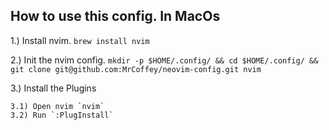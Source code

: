 ## How to use this config. In MacOs

1.) Install nvim.
    `brew install nvim`

2.) Init the nvim config.
    ```
    mkdir -p $HOME/.config/ && cd $HOME/.config/ && git clone git@github.com:MrCoffey/neovim-config.git nvim
    ```

3.) Install the Plugins

    3.1) Open nvim `nvim`
    3.2) Run `:PlugInstall`
